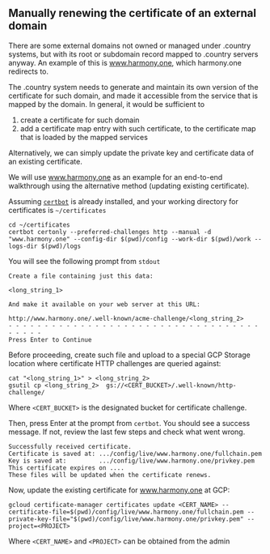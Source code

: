 ## Manually renewing the certificate of an external domain

There are some external domains not owned or managed under .country systems, but with its root or subdomain record mapped to .country servers anyway. An example of this is www.harmony.one, which harmony.one redirects to.

The .country system needs to generate and maintain its own version of the certificate for such domain, and made it accessible from the service that is mapped by the domain. In general, it would be sufficient to 

1. create a certificate for such domain
2. add a certificate map entry with such certificate, to the certificate map that is loaded by the mapped services

Alternatively, we can simply update the private key and certificate data of an existing certificate. 

We will use www.harmony.one as an example for an end-to-end walkthrough using the alternative method (updating existing certificate).


Assuming [`certbot`](https://formulae.brew.sh/formula/certbot) is already installed, and your working directory for certificates is `~/certificates`

```
cd ~/certificates
certbot certonly --preferred-challenges http --manual -d "www.harmony.one" --config-dir $(pwd)/config --work-dir $(pwd)/work --logs-dir $(pwd)/logs
```

You will see the following prompt from `stdout`

```
Create a file containing just this data:

<long_string_1>

And make it available on your web server at this URL:

http://www.harmony.one/.well-known/acme-challenge/<long_string_2>
- - - - - - - - - - - - - - - - - - - - - - - - - - - - - - - - - - - - - - - -
Press Enter to Continue
```

Before proceeding, create such file and upload to a special GCP Storage location where certificate HTTP challenges are queried against:

```
cat "<long_string_1>" > <long_string_2>
gsutil cp <long_string_2>  gs://<CERT_BUCKET>/.well-known/http-challenge/
```

Where `<CERT_BUCKET>` is the designated bucket for certificate challenge.

Then, press Enter at the prompt from `certbot`. You should see a success message. If not, review the last few steps and check what went wrong.

```
Successfully received certificate.
Certificate is saved at: .../config/live/www.harmony.one/fullchain.pem
Key is saved at:         .../config/live/www.harmony.one/privkey.pem
This certificate expires on ....
These files will be updated when the certificate renews.
```

Now, update the existing certificate for www.harmony.one at GCP:

```
gcloud certificate-manager certificates update <CERT_NAME> --certificate-file=$(pwd)/config/live/www.harmony.one/fullchain.pem --private-key-file="$(pwd)/config/live/www.harmony.one/privkey.pem" --project=<PROJECT>
```

Where `<CERT_NAME>` and `<PROJECT>` can be obtained from the admin

